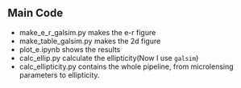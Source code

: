 ## Main Code
- make_e_r_galsim.py makes the e-r figure
- make_table_galsim.py makes the 2d figure
- plot_e.ipynb shows the results
- calc_ellip.py calculate the ellipticity(Now I use `galsim`)
- calc_ellipticity.py contains the whole pipeline, from microlensing parameters to ellipticity.
